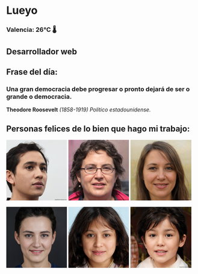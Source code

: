 # Lueyo
### Valencia:  26°C 🌡️
## Desarrollador web
## Frase del día:
<!-- START QUOTE -->
### Una gran democracia debe progresar o pronto dejará de ser o grande o democracia.
**Theodore Roosevelt** *(1858-1919) Político estadounidense.*
<!-- END QUOTE -->






## Personas felices de lo bien que hago mi trabajo:

<p float="left">
  <img src="src/image_0.png" width="32%" />
  <img src="src/image_1.png" width="32%" /> 
  <img src="src/image_2.png" width="32%" />
</p>
<p float="left">
  <img src="src/image_3.png" width="32%" />
  <img src="src/image_4.png" width="32%" /> 
  <img src="src/image_5.png" width="32%" />
</p>
